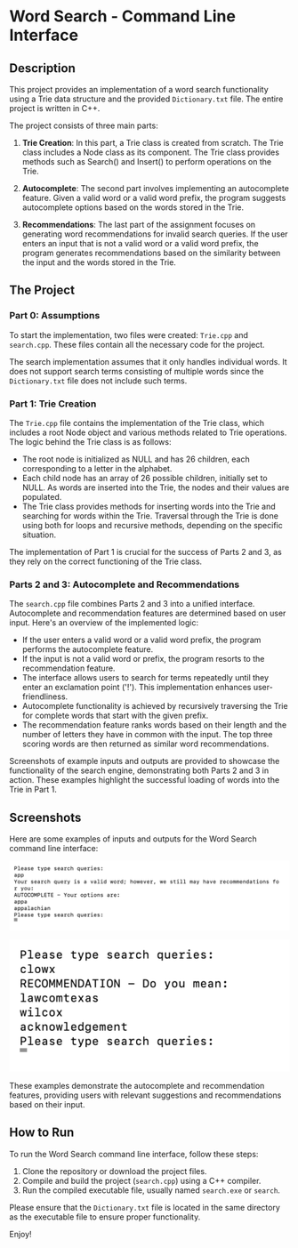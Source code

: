 # Word Search - Command Line Interface

## Description

This project provides an implementation of a word search functionality using a Trie data structure and the provided `Dictionary.txt` file. The entire project is written in C++.

The project consists of three main parts:

1. **Trie Creation**: In this part, a Trie class is created from scratch. The Trie class includes a Node class as its component. The Trie class provides methods such as Search() and Insert() to perform operations on the Trie.

2. **Autocomplete**: The second part involves implementing an autocomplete feature. Given a valid word or a valid word prefix, the program suggests autocomplete options based on the words stored in the Trie.

3. **Recommendations**: The last part of the assignment focuses on generating word recommendations for invalid search queries. If the user enters an input that is not a valid word or a valid word prefix, the program generates recommendations based on the similarity between the input and the words stored in the Trie.

## The Project

### Part 0: Assumptions

To start the implementation, two files were created: `Trie.cpp` and `search.cpp`. These files contain all the necessary code for the project.

The search implementation assumes that it only handles individual words. It does not support search terms consisting of multiple words since the `Dictionary.txt` file does not include such terms.

### Part 1: Trie Creation

The `Trie.cpp` file contains the implementation of the Trie class, which includes a root Node object and various methods related to Trie operations. The logic behind the Trie class is as follows:

- The root node is initialized as NULL and has 26 children, each corresponding to a letter in the alphabet.
- Each child node has an array of 26 possible children, initially set to NULL. As words are inserted into the Trie, the nodes and their values are populated.
- The Trie class provides methods for inserting words into the Trie and searching for words within the Trie. Traversal through the Trie is done using both for loops and recursive methods, depending on the specific situation.

The implementation of Part 1 is crucial for the success of Parts 2 and 3, as they rely on the correct functioning of the Trie class.

### Parts 2 and 3: Autocomplete and Recommendations

The `search.cpp` file combines Parts 2 and 3 into a unified interface. Autocomplete and recommendation features are determined based on user input. Here's an overview of the implemented logic:

- If the user enters a valid word or a valid word prefix, the program performs the autocomplete feature.
- If the input is not a valid word or prefix, the program resorts to the recommendation feature.
- The interface allows users to search for terms repeatedly until they enter an exclamation point ('!'). This implementation enhances user-friendliness.
- Autocomplete functionality is achieved by recursively traversing the Trie for complete words that start with the given prefix.
- The recommendation feature ranks words based on their length and the number of letters they have in common with the input. The top three scoring words are then returned as similar word recommendations.

Screenshots of example inputs and outputs are provided to showcase the functionality of the search engine, demonstrating both Parts 2 and 3 in action. These examples highlight the successful loading of words into the Trie in Part 1.

## Screenshots

Here are some examples of inputs and outputs for the Word Search command line interface:

![Example 1](./screenshots/example1.png)

![Example 2](./screenshots/example2.png)

These examples demonstrate the autocomplete and recommendation features, providing users with relevant suggestions and recommendations based on their input.

## How to Run

To run the Word Search command line interface, follow these steps:

1. Clone the repository or download the project files.
2. Compile and build the project (`search.cpp`) using a C++ compiler.
3. Run the compiled executable file, usually named `search.exe` or `search`.

Please ensure that the `Dictionary.txt` file is located in the same directory as the executable file to ensure proper functionality.

Enjoy!
